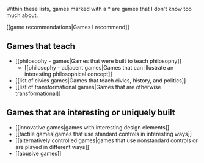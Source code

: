 Within these lists, games marked with a \* are games that I don't know too much about.

[[game recommendations|Games I recommend]]

Games that teach
----------------

 - [[philosophy - games|Games that were built to teach philosophy]]
   - [[philosophy - adjacent games|Games that can illustrate an interesting philosophical concept]]
 - [[list of civics games|Games that teach civics, history, and politics]]
 - [[list of transformational games|Games that are otherwise transformational]]

Games that are interesting or uniquely built
--------------------------------------------

 - [[innovative games|games with interesting design elements]]
 - [[tactile games|games that use standard controls in interesting ways]]
 - [[alternatively controlled games|games that use nonstandard controls or are played in different ways]]
 - [[abusive games]]

